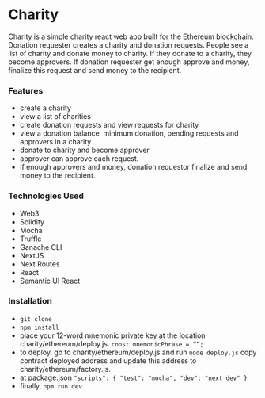 # Charity
Charity is a simple charity react web app built for the Ethereum blockchain. Donation requester creates a charity and donation requests. People see a list of charity and donate money to charity. If they donate to a charity, they become approvers. If donation requester get enough approve and money, finalize this request and send money to the recipient. 
 
### Features
- create a charity
- view a list of charities
- create donation requests and view requests for charity
- view a donation balance, minimum donation, pending requests and approvers in a charity
- donate to charity and become approver
- approver can approve each request. 
- if enough approvers and money, donation requestor finalize and send money to the recipient.

### Technologies Used
- Web3
- Solidity
- Mocha
- Truffle
- Ganache CLI
- NextJS
- Next Routes
- React
- Semantic UI React

### Installation
- `git clone`
- `npm install`
- place your 12-word mnemonic private key at the location charity/ethereum/deploy.js.
`const mnemonicPhrase = “”;`
- to deploy. go to charity/ethereum/deploy.js and run
`node deploy.js`
copy contract deployed address and update this address to charity/ethereum/factory.js.
- at package.json
`"scripts": {
    "test": "mocha",
    "dev": "next dev"
  }`
- finally, `npm run dev`
